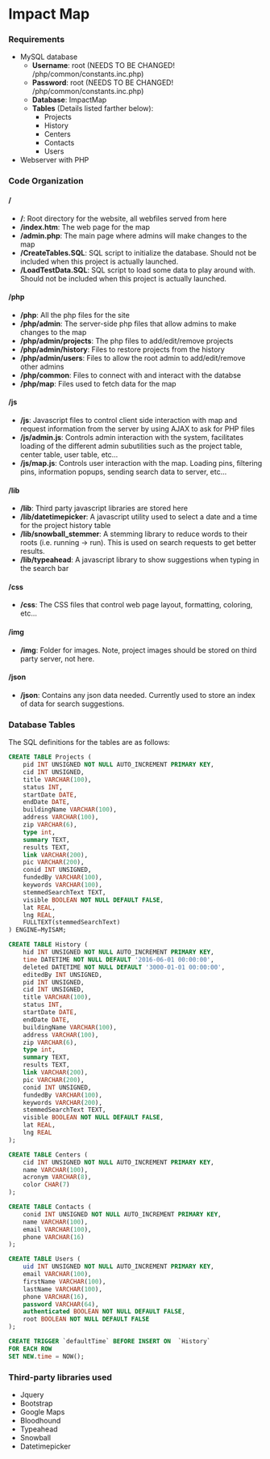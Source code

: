 # Impact Map

### Requirements

- MySQL database
    - **Username**: root (NEEDS TO BE CHANGED! /php/common/constants.inc.php)
    - **Password**: root (NEEDS TO BE CHANGED! /php/common/constants.inc.php)
    - **Database**: ImpactMap
    - **Tables** (Details listed farther below):
        - Projects
        - History
        - Centers
        - Contacts
        - Users
- Webserver with PHP

### Code Organization

#### /
- **/**: Root directory for the website, all webfiles served from here
- **/index.htm**: The web page for the map
- **/admin.php**: The main page where admins will make changes to the map
- **/CreateTables.SQL**: SQL script to initialize the database. Should not be included when this project is actually launched.
- **/LoadTestData.SQL**: SQL script to load some data to play around with. Should not be included when this project is actually launched.

#### /php
- **/php**: All the php files for the site
- **/php/admin**: The server-side php files that allow admins to make changes to the map
- **/php/admin/projects**: The php files to add/edit/remove projects
- **/php/admin/history**: Files to restore projects from the history
- **/php/admin/users**: Files to allow the root admin to add/edit/remove other admins
- **/php/common**: Files to connect with and interact with the databse
- **/php/map**: Files used to fetch data for the map

#### /js
- **/js**: Javascript files to control client side interaction with map and request information from the server by using AJAX to ask for PHP files
- **/js/admin.js**: Controls admin interaction with the system, facilitates loading of the different admin subutilities such as the project table, center table, user table, etc...
- **/js/map.js**: Controls user interaction with the map. Loading pins, filtering pins, information popups, sending search data to server, etc...

#### /lib
- **/lib**: Third party javascript libraries are stored here
- **/lib/datetimepicker**: A javascript utility used to select a date and a time for the project history table
- **/lib/snowball_stemmer**: A stemming library to reduce words to their roots (i.e. running -> run). This is used on search requests to get better results.
- **/lib/typeahead**: A javascript library to show suggestions when typing in the search bar

#### /css
- **/css**: The CSS files that control web page layout, formatting, coloring, etc...

#### /img
- **/img**: Folder for images. Note, project images should be stored on third party server, not here.

#### /json
- **/json**: Contains any json data needed. Currently used to store an index of data for search suggestions.

### Database Tables
The SQL definitions for the tables are as follows:
```SQL
CREATE TABLE Projects (
	pid INT UNSIGNED NOT NULL AUTO_INCREMENT PRIMARY KEY,
	cid INT UNSIGNED,
	title VARCHAR(100),
	status INT,
	startDate DATE,
	endDate DATE,
	buildingName VARCHAR(100),
	address VARCHAR(100),
	zip VARCHAR(6),
	type int,
	summary TEXT,
	results TEXT,
	link VARCHAR(200),
	pic VARCHAR(200),
	conid INT UNSIGNED,
	fundedBy VARCHAR(100),
	keywords VARCHAR(100),
	stemmedSearchText TEXT,
	visible BOOLEAN NOT NULL DEFAULT FALSE,
	lat REAL,
	lng REAL,
	FULLTEXT(stemmedSearchText)
) ENGINE=MyISAM;

CREATE TABLE History (
	hid INT UNSIGNED NOT NULL AUTO_INCREMENT PRIMARY KEY,
	time DATETIME NOT NULL DEFAULT '2016-06-01 00:00:00',
	deleted DATETIME NOT NULL DEFAULT '3000-01-01 00:00:00',
	editedBy INT UNSIGNED,
	pid INT UNSIGNED,
	cid INT UNSIGNED,
	title VARCHAR(100),
	status INT,
	startDate DATE,
	endDate DATE,
	buildingName VARCHAR(100),
	address VARCHAR(100),
	zip VARCHAR(6),
	type int,
	summary TEXT,
	results TEXT,
	link VARCHAR(200),
	pic VARCHAR(200),
	conid INT UNSIGNED,
	fundedBy VARCHAR(100),
	keywords VARCHAR(200),
	stemmedSearchText TEXT,
	visible BOOLEAN NOT NULL DEFAULT FALSE,
	lat REAL,
	lng REAL
);

CREATE TABLE Centers (
	cid INT UNSIGNED NOT NULL AUTO_INCREMENT PRIMARY KEY,
	name VARCHAR(100),
	acronym VARCHAR(8),
	color CHAR(7)
);

CREATE TABLE Contacts (
	conid INT UNSIGNED NOT NULL AUTO_INCREMENT PRIMARY KEY,
	name VARCHAR(100),
	email VARCHAR(100),
	phone VARCHAR(16)
);

CREATE TABLE Users (
	uid INT UNSIGNED NOT NULL AUTO_INCREMENT PRIMARY KEY,
	email VARCHAR(100),
	firstName VARCHAR(100),
	lastName VARCHAR(100),
	phone VARCHAR(16),
	password VARCHAR(64),
	authenticated BOOLEAN NOT NULL DEFAULT FALSE,
	root BOOLEAN NOT NULL DEFAULT FALSE
);

CREATE TRIGGER `defaultTime` BEFORE INSERT ON  `History` 
FOR EACH ROW 
SET NEW.time = NOW();
```
### Third-party libraries used
- Jquery
- Bootstrap
- Google Maps
- Bloodhound
- Typeahead
- Snowball
- Datetimepicker